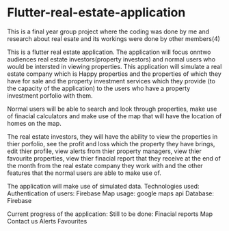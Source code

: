 # Flutter-real-estate-application

This is a final year group project where the coding was done by me and research about real esate and its workings were done by other members(4)

This is a flutter real estate application. The application will focus onntwo audiences real estate investors(property investors) and normal users who would be intersted in viewing properties. This application will simulate a real estate company which is Happy properties and the properties of which they have for sale and the property investment services which they provide (to the capacity of the application) to the users who have a property investment porfolio with them.

Normal users will be able to search and look through properties, make use of finacial calculators and make use of the map that will have the location of homes on the map.

The real estate investors, they will have the ability to view the properties in thier porfolio, see the profit and loss which the property they have brings, edit thier profile, view alerts from thier property managers, view thier favourite properties, view thier finacial report that they receive at the end of the month from the real estate company they work with and the other features that the normal users are able to make use of.

The application will make use of simulated data. Technologies used: Authentication of users: Firebase Map usage: google maps api Database: Firebase

Current progress of the application: Still to be done: Finacial reports Map Contact us Alerts Favourites
